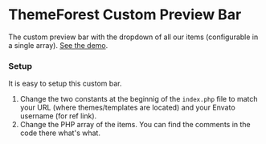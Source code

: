 ThemeForest Custom Preview Bar
=======================

The custom preview bar with the dropdown of all our items (configurable in a single array). [See the demo](http://www.proteusthemes.com/themes/?theme=webmarket-html).

### Setup

It is easy to setup this custom bar.

1. Change the two constants at the beginnig of the `index.php` file to match your URL (where themes/templates are located) and your Envato username (for ref link).
2. Change the PHP array of the items. You can find the comments in the code there what's what.